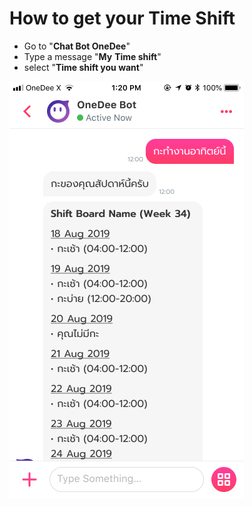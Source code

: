 # How to get your Time Shift

* Go to "**Chat Bot OneDee**"
* Type a message "**My** **Time shift**"  
* select "**Time shift you want**"

![](../.gitbook/assets/iphone-8-copy-2.23.png)

